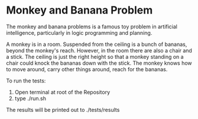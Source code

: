 # Monkey and Banana Problem

The monkey and banana problems is a famous toy problem in artificial intelligence, particularly in logic programming and planning. 

A monkey is in a room. Suspended from the ceiling is a bunch of bananas, beyond the monkey's reach. However, in the room there are also a chair and a stick. The ceiling is just the right height so that a monkey standing on a chair could knock the bananas down with the stick. The monkey knows how to move around, carry other things around, reach for the bananas.

To run the tests:

1. Open terminal at root of the Repository
2. type ./run.sh

The results will be printed out to ./tests/results